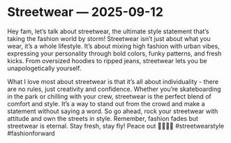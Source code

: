 # Streetwear — 2025-09-12

Hey fam, let’s talk about streetwear, the ultimate style statement that’s taking the fashion world by storm! Streetwear isn’t just about what you wear, it’s a whole lifestyle. It’s about mixing high fashion with urban vibes, expressing your personality through bold colors, funky patterns, and fresh kicks. From oversized hoodies to ripped jeans, streetwear lets you be unapologetically yourself. 

What I love most about streetwear is that it’s all about individuality - there are no rules, just creativity and confidence. Whether you’re skateboarding in the park or chilling with your crew, streetwear is the perfect blend of comfort and style. It’s a way to stand out from the crowd and make a statement without saying a word. So go ahead, rock your streetwear with attitude and own the streets in style. Remember, fashion fades but streetwear is eternal. Stay fresh, stay fly! Peace out ✌🏼✨🔥 #streetwearstyle #fashionforward